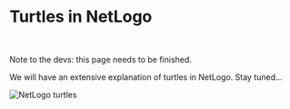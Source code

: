 # Turtles in NetLogo

&nbsp;

<p class="badge badge-warning">Note to the devs: this page needs to be finished.</p>

We will have an extensive explanation of turtles in NetLogo. Stay tuned...

![NetLogo turtles](http://ccl.northwestern.edu/netlogo/docs/images/tutorial3/scatter.gif)